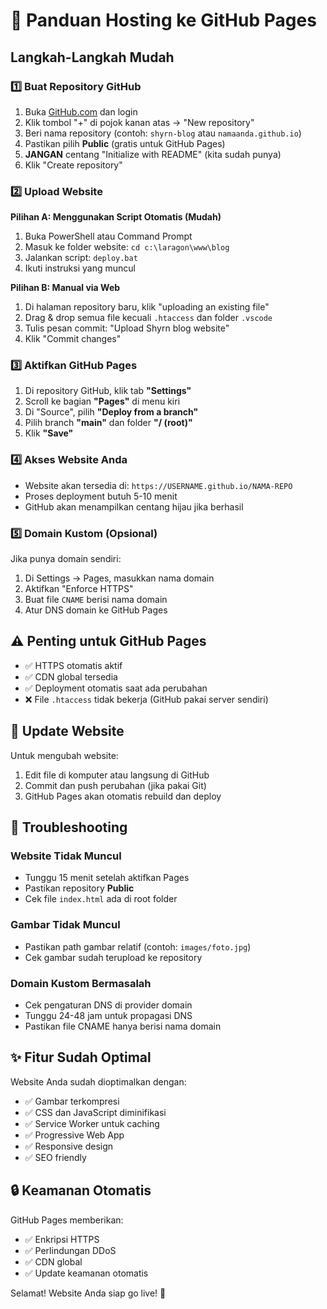 # 🚀 Panduan Hosting ke GitHub Pages

## Langkah-Langkah Mudah

### 1️⃣ Buat Repository GitHub

1. Buka [GitHub.com](https://github.com) dan login
2. Klik tombol "+" di pojok kanan atas → "New repository"
3. Beri nama repository (contoh: `shyrn-blog` atau `namaanda.github.io`)
4. Pastikan pilih **Public** (gratis untuk GitHub Pages)
5. **JANGAN** centang "Initialize with README" (kita sudah punya)
6. Klik "Create repository"

### 2️⃣ Upload Website

**Pilihan A: Menggunakan Script Otomatis (Mudah)**

1. Buka PowerShell atau Command Prompt
2. Masuk ke folder website: `cd c:\laragon\www\blog`
3. Jalankan script: `deploy.bat`
4. Ikuti instruksi yang muncul

**Pilihan B: Manual via Web**

1. Di halaman repository baru, klik "uploading an existing file"
2. Drag & drop semua file kecuali `.htaccess` dan folder `.vscode`
3. Tulis pesan commit: "Upload Shyrn blog website"
4. Klik "Commit changes"

### 3️⃣ Aktifkan GitHub Pages

1. Di repository GitHub, klik tab **"Settings"**
2. Scroll ke bagian **"Pages"** di menu kiri
3. Di "Source", pilih **"Deploy from a branch"**
4. Pilih branch **"main"** dan folder **"/ (root)"**
5. Klik **"Save"**

### 4️⃣ Akses Website Anda

- Website akan tersedia di: `https://USERNAME.github.io/NAMA-REPO`
- Proses deployment butuh 5-10 menit
- GitHub akan menampilkan centang hijau jika berhasil

### 5️⃣ Domain Kustom (Opsional)

Jika punya domain sendiri:

1. Di Settings → Pages, masukkan nama domain
2. Aktifkan "Enforce HTTPS"
3. Buat file `CNAME` berisi nama domain
4. Atur DNS domain ke GitHub Pages

## ⚠️ Penting untuk GitHub Pages

- ✅ HTTPS otomatis aktif
- ✅ CDN global tersedia
- ✅ Deployment otomatis saat ada perubahan
- ❌ File `.htaccess` tidak bekerja (GitHub pakai server sendiri)

## 🔄 Update Website

Untuk mengubah website:

1. Edit file di komputer atau langsung di GitHub
2. Commit dan push perubahan (jika pakai Git)
3. GitHub Pages akan otomatis rebuild dan deploy

## 🐛 Troubleshooting

### Website Tidak Muncul

- Tunggu 15 menit setelah aktifkan Pages
- Pastikan repository **Public**
- Cek file `index.html` ada di root folder

### Gambar Tidak Muncul

- Pastikan path gambar relatif (contoh: `images/foto.jpg`)
- Cek gambar sudah terupload ke repository

### Domain Kustom Bermasalah

- Cek pengaturan DNS di provider domain
- Tunggu 24-48 jam untuk propagasi DNS
- Pastikan file CNAME hanya berisi nama domain

## ✨ Fitur Sudah Optimal

Website Anda sudah dioptimalkan dengan:

- ✅ Gambar terkompresi
- ✅ CSS dan JavaScript diminifikasi
- ✅ Service Worker untuk caching
- ✅ Progressive Web App
- ✅ Responsive design
- ✅ SEO friendly

## 🔒 Keamanan Otomatis

GitHub Pages memberikan:

- ✅ Enkripsi HTTPS
- ✅ Perlindungan DDoS
- ✅ CDN global
- ✅ Update keamanan otomatis

Selamat! Website Anda siap go live! 🎉
